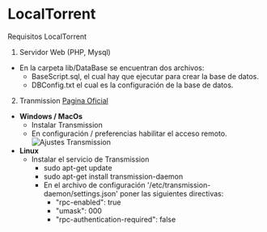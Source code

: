 # LocalTorrent
Requisitos LocalTorrent

1. Servidor Web (PHP, Mysql)
  - En la carpeta lib/DataBase se encuentran dos archivos:
    - BaseScript.sql, el cual hay que ejecutar para crear la base de datos.
    - DBConfig.txt el cual es la configuración de la base de datos.
2. Tranmission [Pagina Oficial](https://transmissionbt.com/download/)
  - **Windows / MacOs**
    - Instalar Transmission
    - En configuración / preferencias habilitar el acceso remoto.
    ![Ajustes Transmission](https://i.imgur.com/PeHvR6S.png "Ajustes Transmission")
  - **Linux**
    - Instalar el servicio de Transmission
      - sudo apt-get update
      - sudo apt-get install transmission-daemon
      - En el archivo de configuración '/etc/transmission-daemon/settings.json' poner las siguientes directivas:
        - "rpc-enabled": true
        - "umask": 000
        - "rpc-authentication-required": false
